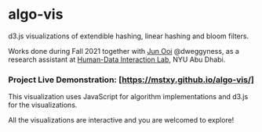 # algo-vis
 d3.js visualizations of extendible hashing, linear hashing and bloom filters.

Works done during Fall 2021 together with [Jun Ooi](https://github.com/dweggyness) @dweggyness, as a research assistant at [Human-Data Interaction Lab](https://huda-lab.github.io/), NYU Abu Dhabi.


### Project Live Demonstration: [https://mstxy.github.io/algo-vis/]

This visualization uses JavaScript for algorithm implementations and d3.js for the visualizations.

All the visualizations are interactive and you are welcomed to explore!
